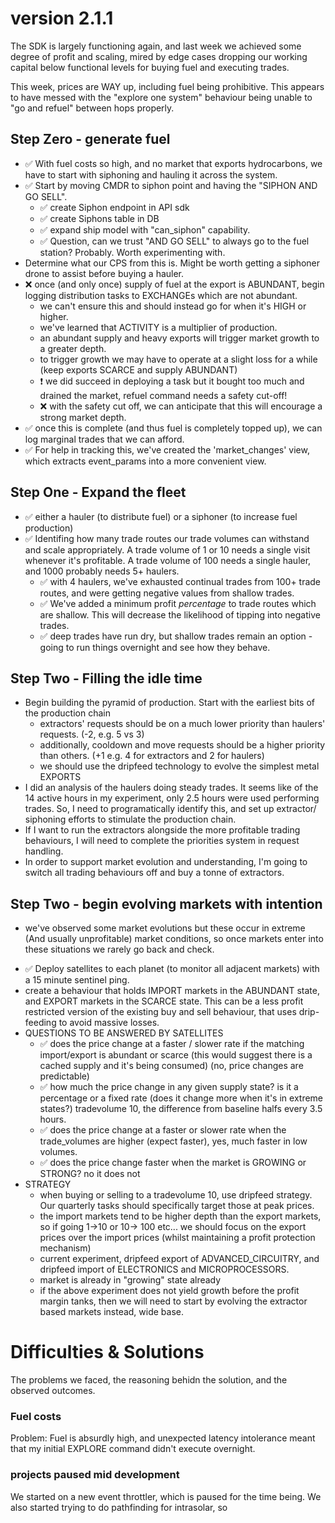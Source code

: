 # version 2.1.1

The SDK is largely functioning again, and last week we achieved some degree of profit and scaling, mired by edge cases dropping our working capital below functional levels for buying fuel and executing trades. 

This week, prices are WAY up, including fuel being prohibitive. This appears to have messed with the "explore one system" behaviour being unable to "go and refuel" between hops properly.

## Step Zero - generate fuel
- ✅ With fuel costs so high, and no market that exports hydrocarbons, we have to start with siphoning and hauling it across the system.
- ✅ Start by moving CMDR to siphon point and having the "SIPHON AND GO SELL".
  - ✅ create Siphon endpoint in API sdk
  - ✅ create Siphons table in DB
  - ✅ expand ship model with "can_siphon" capability.
  - ✅ Question, can we trust "AND GO SELL" to always go to the fuel station? Probably. Worth experimenting with.
- Determine what our CPS from this is. Might be worth getting a siphoner drone to assist before buying a hauler. 
- ❌ once (and only once) supply of fuel at the export is ABUNDANT, begin logging distribution tasks to EXCHANGEs which are not abundant.
  - we can't ensure this and should instead go for when it's HIGH or higher.
  - we've learned that ACTIVITY is a multiplier of production.
  - an abundant supply and heavy exports will trigger market growth to a greater depth.
  - to trigger growth we may have to operate at a slight loss for a while (keep exports SCARCE and supply ABUNDANT)
  - ❗ we did succeed in deploying a task but it bought too much and drained the market, refuel command needs a safety cut-off!
  - ❌ with the safety cut off, we can anticipate that this will encourage a strong market depth.
- ✅ once this is complete (and thus fuel is completely topped up), we can log marginal trades that we can afford.
- ✅ For help in tracking this, we've created the 'market_changes' view, which extracts event_params into a more convenient view.
## Step One - Expand the fleet
- ✅ either a hauler (to distribute fuel) or a siphoner (to increase fuel production) 
- ✅ Identifing how many trade routes our trade volumes can withstand and scale appropriately. A trade volume of 1 or 10 needs a single visit whenever it's profitable. A trade volume of 100 needs a single hauler, and 1000 probably needs 5+ haulers.
  - ✅ with 4 haulers, we've exhausted continual trades from 100+ trade routes, and were getting negative values from shallow trades.
  - ✅ We've added a minimum profit _percentage_ to trade routes which are shallow. This will decrease the likelihood of tipping into negative trades.
  - ✅ deep trades have run dry, but shallow trades remain an option - going to run things overnight and see how they behave.

## Step Two - Filling the idle time
- Begin building the pyramid of production. Start with the earliest bits of the production chain
  - extractors' requests should be on a much lower priority than haulers' requests. (-2, e.g. 5 vs 3)
  - additionally, cooldown and move requests should be a higher priority than others. (+1 e.g. 4 for extractors and 2 for haulers)
  - we should use the dripfeed technology to evolve the simplest metal EXPORTS
- I did an analysis of the haulers doing steady trades. It seems like of the 14 active hours in my experiment, only 2.5 hours were used performing trades. So, I need to programatically identify this, and set up extractor/ siphoning efforts to stimulate the production chain.
- If I want to run the extractors alongside the more profitable trading behaviours, I will need to complete the priorities system in request handling.
- In order to support market evolution and understanding, I'm going to switch all trading behaviours off and buy a tonne of extractors.  


## Step Two - begin evolving markets with intention
* we've observed some market evolutions but these occur in extreme (And usually unprofitable) market conditions, so once markets enter into these situations we rarely go back and check.
- ✅ Deploy satellites to each planet (to monitor all adjacent markets) with a 15 minute sentinel ping.
- create a behaviour that holds IMPORT markets in the ABUNDANT state, and EXPORT markets in the SCARCE state. This can be a less profit restricted version of the existing buy and sell behaviour, that uses drip-feeding to avoid massive losses. 
- QUESTIONS TO BE ANSWERED BY SATELLITES 
  - ✅ does the price change at a faster / slower rate if the matching import/export is abundant or scarce (this would suggest there is a cached supply and it's being consumed) (no, price changes are predictable)
  - ✅ how much the price change in any given supply state? is it a percentage or a fixed rate (does it change more when it's in extreme states?) tradevolume 10, the difference from baseline halfs every 3.5 hours.
  - ✅ does the price change at a faster or slower rate when the trade_volumes are higher (expect faster), yes, much faster in low volumes. 
  - ✅ does the price change faster when the market is GROWING or STRONG?  no it does not
- STRATEGY 
  - when buying or selling to a tradevolume 10, use dripfeed strategy. Our quarterly tasks should specifically target those at peak prices.
  - the import markets tend to be higher depth than the export markets, so if going 1->10 or 10-> 100 etc... we should focus on the export prices over the import prices (whilst maintaining a profit protection mechanism)
  -  current experiment, dripfeed export of ADVANCED_CIRCUITRY, and dripfeed import of ELECTRONICS and MICROPROCESSORS. 
    - market is already in "growing" state already
  - if the above experiment does not yield growth before the profit margin tanks, then we will need to start by evolving the extractor based markets instead, wide base.
  


# Difficulties & Solutions
The problems we faced, the reasoning behidn the solution, and the observed outcomes.

### Fuel costs
Problem: Fuel is absurdly high, and unexpected latency intolerance meant that my initial EXPLORE command didn't execute overnight.



### projects paused mid development
We started on a new event throttler, which is paused for the time being.
We also started trying to do pathfinding for intrasolar, so